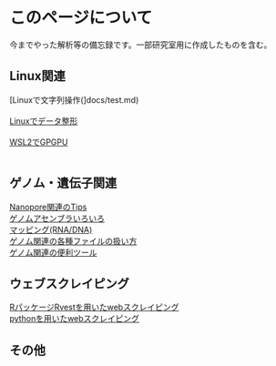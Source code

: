 # このページについて
今までやった解析等の備忘録です。一部研究室用に作成したものを含む。
<br>
## Linux関連
[Linuxで文字列操作(]docs/test.md)<br><br>
[Linuxでデータ整形](docs/test.md)<br><br>
[WSL2でGPGPU](docs/test.md)<br>
<br>
## ゲノム・遺伝子関連
[Nanopore関連のTips](docs/nanopore_tips.md)<br>
[ゲノムアセンブラいろいろ](docs/assembler.md)<br>
[マッピング(RNA/DNA)](docs/test.md)<br>
[ゲノム関連の各種ファイルの扱い方](docs/test.md)<br>
[ゲノム関連の便利ツール](docs/test.md)
<br>
## ウェブスクレイピング
[RパッケージRvestを用いたwebスクレイピング](docs/test.md)<br>
[pythonを用いたwebスクレイピング](docs/test.md)
<br>
## その他
